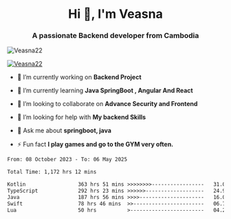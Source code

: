 <h1 align="center">Hi 👋, I'm Veasna</h1>
<h3 align="center">A passionate Backend developer from Cambodia</h3>

<p align="left"> <img src="https://komarev.com/ghpvc/?username=Veasna22&label=Profile%20views&color=0e75b6&style=flat" alt="Veasna22" /> </p>

<p align="left"> <a href="https://github.com/ryo-ma/github-profile-trophy"><img src="https://github-profile-trophy.vercel.app/?username=veasna22&theme=dracula" alt="Veasna22" /></a> </p>

- 🔭 I’m currently working on **Backend Project**

- 🌱 I’m currently learning **Java SpringBoot , Angular And React**

- 👯 I’m looking to collaborate on **Advance Security and Frontend**

- 🤝 I’m looking for help with **My backend Skills**

- 💬 Ask me about **springboot, java**

- ⚡ Fun fact **I play games and go to the GYM very often.**

<!--START_SECTION:waka-->

```txt
From: 08 October 2023 - To: 06 May 2025

Total Time: 1,172 hrs 12 mins

Kotlin                 363 hrs 51 mins >>>>>>>>-----------------   31.04 %
TypeScript             292 hrs 23 mins >>>>>>-------------------   24.94 %
Java                   187 hrs 56 mins >>>>---------------------   16.03 %
Swift                  78 hrs 46 mins  >>-----------------------   06.72 %
Lua                    50 hrs          >------------------------   04.27 %
```

<!--END_SECTION:waka-->
